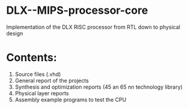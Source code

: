 # DLX--MIPS-processor-core
Implementation of the DLX RISC processor from RTL down to physical design

# Contents:

1. Source files (.vhd)
2. General report of the projects
3. Synthesis and optimization reports (45 an 65 nn technology library)
4. Physical layer reports
5. Assembly example programs to test the CPU

